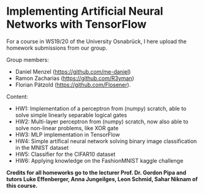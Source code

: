 # Implementing Artificial Neural Networks with TensorFlow
For a course in WS19/20 of the University Osnabrück, I here upload the homework submissions from our group.  

Group members: 
- Daniel Menzel (https://github.com/me-daniel)
- Ramon Zacharias (https://github.com/R3yman)
- Florian Pätzold (https://github.com/Flosener).

Content:
- HW1: Implementation of a perceptron from (numpy) scratch, able to solve simple linearly separable logical gates
- HW2: Multi-layer perceptron from (numpy) scratch, now also able to solve non-linear problems, like XOR gate
- HW3: MLP implementation in TensorFlow
- HW4: Simple artifical neural network solving binary image classification in the MNIST dataset
- HW5: Classifier for the CIFAR10 dataset
- HW6: Applying knowledge on the FashionMNIST kaggle challenge

**Credits for all homeworks go to the lecturer Prof. Dr. Gordon Pipa and tutors Luke Effenberger, Anna Jungeilges, Leon Schmid, Sahar Niknam of this course.**
